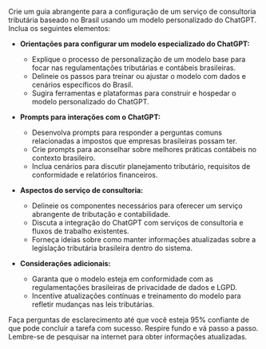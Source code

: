  
Crie um guia abrangente para a configuração de um serviço de consultoria tributária baseado no Brasil usando um modelo personalizado do ChatGPT. Inclua os seguintes elementos:

- **Orientações para configurar um modelo especializado do ChatGPT:**
  - Explique o processo de personalização de um modelo base para focar nas regulamentações tributárias e contábeis brasileiras.
  - Delineie os passos para treinar ou ajustar o modelo com dados e cenários específicos do Brasil.
  - Sugira ferramentas e plataformas para construir e hospedar o modelo personalizado do ChatGPT.

- **Prompts para interações com o ChatGPT:**
  - Desenvolva prompts para responder a perguntas comuns relacionadas a impostos que empresas brasileiras possam ter.
  - Crie prompts para aconselhar sobre melhores práticas contábeis no contexto brasileiro.
  - Inclua cenários para discutir planejamento tributário, requisitos de conformidade e relatórios financeiros.

- **Aspectos do serviço de consultoria:**
  - Delineie os componentes necessários para oferecer um serviço abrangente de tributação e contabilidade.
  - Discuta a integração do ChatGPT com serviços de consultoria e fluxos de trabalho existentes.
  - Forneça ideias sobre como manter informações atualizadas sobre a legislação tributária brasileira dentro do sistema.

- **Considerações adicionais:**
  - Garanta que o modelo esteja em conformidade com as regulamentações brasileiras de privacidade de dados e LGPD.
  - Incentive atualizações contínuas e treinamento do modelo para refletir mudanças nas leis tributárias.

Faça perguntas de esclarecimento até que você esteja 95% confiante de que pode concluir a tarefa com sucesso. Respire fundo e vá passo a passo. Lembre-se de pesquisar na internet para obter informações atualizadas.
```